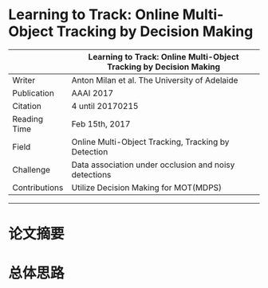 # Learning to Track: Online Multi-Object Tracking by Decision Making
|               | Learning to Track: Online Multi-Object Tracking by Decision Making |
| ------------- | -------------            |
| Writer | Anton Milan et al. The University of Adelaide |
| Publication | AAAI 2017 |
| Citation | 4 until 20170215  |
| Reading Time | Feb 15th, 2017  |
| Field | Online Multi-Object Tracking, Tracking by Detection |  
| Challenge | Data association under occlusion and noisy detections |
| Contributions | Utilize Decision Making for MOT(MDPS)|

-----------------------------
# 论文摘要

# 总体思路
